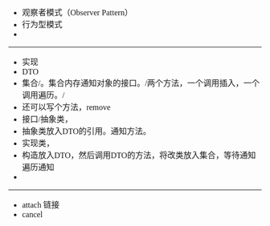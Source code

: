 <font face="SimSun" size=3>

- 观察者模式（Observer Pattern）
- 行为型模式
- 

---

- 实现
- DTO
- 集合/。集合内存通知对象的接口。/两个方法，一个调用插入，一个调用遍历。/
- 还可以写个方法，remove
- 接口/抽象类，
- 抽象类放入DTO的引用。通知方法。
- 实现类，
- 构造放入DTO，然后调用DTO的方法，将改类放入集合，等待通知遍历通知
- 

---

- attach 链接
- cancel

</font>